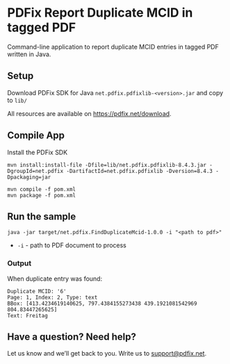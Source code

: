 # PDFix Report Duplicate MCID in tagged PDF
Command-line application to report duplicate MCID entries in tagged PDF written in Java.

## Setup

Download PDFix SDK for Java `net.pdfix.pdfixlib-<version>.jar` and copy to `lib/`

All resources are available on https://pdfix.net/download.

## Compile App

Install the PDFix SDK 
```
mvn install:install-file -Dfile=lib/net.pdfix.pdfixlib-8.4.3.jar -DgroupId=net.pdfix -DartifactId=net.pdfix.pdfixlib -Dversion=8.4.3 -Dpackaging=jar
```

```
mvn compile -f pom.xml
mvn package -f pom.xml
```

## Run the sample

```
java -jar target/net.pdfix.FindDuplicateMcid-1.0.0 -i "<path to pdf>"
```
- `-i` - path to PDF document to process
  
### Output

When duplicate entry was found:
```
Duplicate MCID: '6'
Page: 1, Index: 2, Type: text
BBox: [413.4234619140625, 797.4384155273438 439.1921081542969 804.83447265625]
Text: Freitag
```

## Have a question? Need help?
Let us know and we’ll get back to you. Write us to support@pdfix.net.